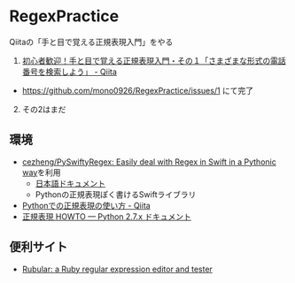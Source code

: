 # RegexPractice
Qiitaの「手と目で覚える正規表現入門」をやる

1. [初心者歓迎！手と目で覚える正規表現入門・その１「さまざまな形式の電話番号を検索しよう」 - Qiita](http://qiita.com/jnchito/items/893c887fbf19e17d3ff9)
  - https://github.com/mono0926/RegexPractice/issues/1 にて完了
2. その2はまだ

## 環境

- [cezheng/PySwiftyRegex: Easily deal with Regex in Swift in a Pythonic way](https://github.com/cezheng/PySwiftyRegex)を利用
  - [日本語ドキュメント](https://github.com/cezheng/PySwiftyRegex/blob/master/README-ja.md)
  - Pythonの正規表現ぽく書けるSwiftライブラリ
- [Pythonでの正規表現の使い方 - Qiita](http://qiita.com/wanwanland/items/ce272419dde2f95cdabc)
- [正規表現 HOWTO — Python 2.7.x ドキュメント](http://docs.python.jp/2/howto/regex.html)

## 便利サイト

- [Rubular: a Ruby regular expression editor and tester](http://rubular.com/)
